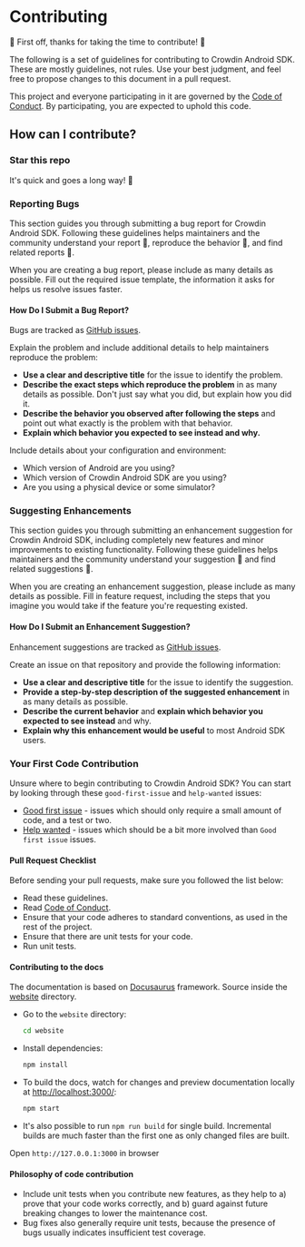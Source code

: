 # Contributing

:tada: First off, thanks for taking the time to contribute! :tada:

The following is a set of guidelines for contributing to Crowdin Android SDK. These are mostly guidelines, not rules. Use your best judgment, and feel free to propose changes to this document in a pull request.

This project and everyone participating in it are governed by the [Code of Conduct](/CODE_OF_CONDUCT.md). By participating, you are expected to uphold this code.

## How can I contribute?

### Star this repo

It's quick and goes a long way! :stars:

### Reporting Bugs

This section guides you through submitting a bug report for Crowdin Android SDK. Following these guidelines helps maintainers and the community understand your report :pencil:, reproduce the behavior :iphone:, and find related reports :mag_right:.

When you are creating a bug report, please include as many details as possible. Fill out the required issue template, the information it asks for helps us resolve issues faster.

#### How Do I Submit a Bug Report?

Bugs are tracked as [GitHub issues](https://github.com/crowdin/mobile-sdk-android/issues/).

Explain the problem and include additional details to help maintainers reproduce the problem:

* **Use a clear and descriptive title** for the issue to identify the problem.
* **Describe the exact steps which reproduce the problem** in as many details as possible. Don't just say what you did, but explain how you did it.
* **Describe the behavior you observed after following the steps** and point out what exactly is the problem with that behavior.
* **Explain which behavior you expected to see instead and why.**

Include details about your configuration and environment:

* Which version of Android are you using?
* Which version of Crowdin Android SDK are you using?
* Are you using a physical device or some simulator?

### Suggesting Enhancements

This section guides you through submitting an enhancement suggestion for Crowdin Android SDK, including completely new features and minor improvements to existing functionality. Following these guidelines helps maintainers and the community understand your suggestion :pencil: and find related suggestions :mag_right:.

When you are creating an enhancement suggestion, please include as many details as possible. Fill in feature request, including the steps that you imagine you would take if the feature you're requesting existed.

#### How Do I Submit an Enhancement Suggestion?

Enhancement suggestions are tracked as [GitHub issues](https://github.com/crowdin/mobile-sdk-android/issues/). 

Create an issue on that repository and provide the following information:

* **Use a clear and descriptive title** for the issue to identify the suggestion.
* **Provide a step-by-step description of the suggested enhancement** in as many details as possible.
* **Describe the current behavior** and **explain which behavior you expected to see instead** and why.
* **Explain why this enhancement would be useful** to most Android SDK users.

### Your First Code Contribution

Unsure where to begin contributing to Crowdin Android SDK? You can start by looking through these `good-first-issue` and `help-wanted` issues:

* [Good first issue](https://github.com/crowdin/mobile-sdk-android/issues?q=is%3Aopen+is%3Aissue+label%3A%22good+first+issue%22) - issues which should only require a small amount of code, and a test or two.
* [Help wanted](https://github.com/crowdin/mobile-sdk-android/issues?q=is%3Aopen+is%3Aissue+label%3A%22help+wanted%22) - issues which should be a bit more involved than `Good first issue` issues.

#### Pull Request Checklist

Before sending your pull requests, make sure you followed the list below:

- Read these guidelines.
- Read [Code of Conduct](/CODE_OF_CONDUCT.md).
- Ensure that your code adheres to standard conventions, as used in the rest of the project.
- Ensure that there are unit tests for your code.
- Run unit tests.

#### Contributing to the docs

The documentation is based on [Docusaurus](https://docusaurus.io/) framework. Source inside the [website](https://github.com/crowdin/mobile-sdk-android/tree/master/website) directory.

- Go to the `website` directory:

  ```sh
  cd website
  ```

- Install dependencies:

   ```sh
   npm install
   ```

- To build the docs, watch for changes and preview documentation locally at [http://localhost:3000/](http://localhost:3000/):

   ```sh
   npm start
   ```

- It's also possible to run `npm run build` for single build. Incremental builds are much faster than the first one as only changed files are built.

Open `http://127.0.0.1:3000` in browser

#### Philosophy of code contribution

- Include unit tests when you contribute new features, as they help to a) prove that your code works correctly, and b) guard against future breaking changes to lower the maintenance cost.
- Bug fixes also generally require unit tests, because the presence of bugs usually indicates insufficient test coverage.